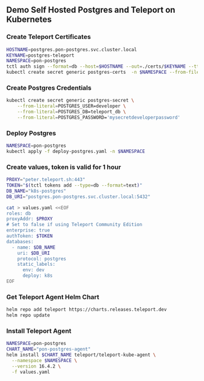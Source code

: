 ## Demo Self Hosted Postgres and Teleport on Kubernetes


### Create Teleport Certificates
```sh
HOSTNAME=postgres.pon-postgres.svc.cluster.local
KEYNAME=postgres-teleport
NAMESPACE=pon-postgres
tctl auth sign --format=db --host=$HOSTNAME --out=./certs/$KEYNAME --ttl=2190h
kubectl create secret generic postgres-certs  -n $NAMESPACE --from-file=./certs/$KEYNAME.crt --from-file=./certs/$KEYNAME.key --from-file=./certs/$KEYNAME.cas
```

### Create Postgres Credentials
```sh
kubectl create secret generic postgres-secret \
    --from-literal=POSTGRES_USER=developer \
    --from-literal=POSTGRES_DB=teleport_db \
    --from-literal=POSTGRES_PASSWORD='mysecretdeveloperpassword'
```

### Deploy Postgres
```sh
NAMESPACE=pon-postgres
kubectl apply -f deploy-postgres.yaml -n $NAMESPACE
```

### Create values, token is valid for 1 hour
```sh
PROXY="peter.teleport.sh:443"
TOKEN="$(tctl tokens add --type=db --format=text)"
DB_NAME="k8s-postgres"
DB_URI="postgres.pon-postgres.svc.cluster.local:5432"

cat > values.yaml <<EOF
roles: db
proxyAddr: $PROXY
# Set to false if using Teleport Community Edition
enterprise: true
authToken: $TOKEN
databases:
  - name: $DB_NAME
    uri: $DB_URI
    protocol: postgres
    static_labels:
      env: dev
      deploy: k8s
EOF
```

### Get Teleport Agent Helm Chart
```sh
helm repo add teleport https://charts.releases.teleport.dev
helm repo update
```

### Install Teleport Agent
```sh
NAMESPACE=pon-postgres
CHART_NAME="pon-postgres-agent"
helm install $CHART_NAME teleport/teleport-kube-agent \
  --namespace $NAMESPACE \
  --version 16.4.2 \
  -f values.yaml
```
